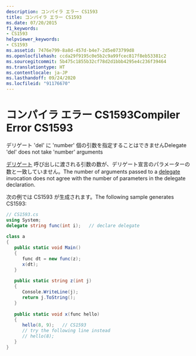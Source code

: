 ```yaml
---
description: コンパイラ エラー CS1593
title: コンパイラ エラー CS1593
ms.date: 07/20/2015
f1_keywords:
- CS1593
helpviewer_keywords:
- CS1593
ms.assetid: 7476e799-8a8d-457d-b4e7-2d5e073799d8
ms.openlocfilehash: ccda29f9195c0e5b2c9a99fcec817f8eb53381c2
ms.sourcegitcommit: 5b475c1855b32cf78d2d1bbb4295e4c236f39464
ms.translationtype: HT
ms.contentlocale: ja-JP
ms.lasthandoff: 09/24/2020
ms.locfileid: "91176670"
---
```

# <a name="compiler-error-cs1593"></a><span data-ttu-id="dd3d5-103">コンパイラ エラー CS1593</span><span class="sxs-lookup"><span data-stu-id="dd3d5-103">Compiler Error CS1593</span></span>

<span data-ttu-id="dd3d5-104">デリゲート 'del' に 'number' 個の引数を指定することはできません</span><span class="sxs-lookup"><span data-stu-id="dd3d5-104">Delegate 'del' does not take 'number' arguments</span></span>  
  
 <span data-ttu-id="dd3d5-105">[デリゲート](../language-reference/builtin-types/reference-types.md) 呼び出しに渡される引数の数が、デリゲート宣言のパラメーターの数と一致していません。</span><span class="sxs-lookup"><span data-stu-id="dd3d5-105">The number of arguments passed to a [delegate](../language-reference/builtin-types/reference-types.md) invocation does not agree with the number of parameters in the delegate declaration.</span></span>  
  
 <span data-ttu-id="dd3d5-106">次の例では CS1593 が生成されます。</span><span class="sxs-lookup"><span data-stu-id="dd3d5-106">The following sample generates CS1593:</span></span>  
  
```csharp  
// CS1593.cs  
using System;  
delegate string func(int i);   // declare delegate  
  
class a  
{  
   public static void Main()  
   {  
      func dt = new func(z);  
      x(dt);  
   }  
  
   public static string z(int j)  
   {  
      Console.WriteLine(j);  
      return j.ToString();  
   }  
  
   public static void x(func hello)  
   {  
      hello(8, 9);   // CS1593  
      // try the following line instead  
      // hello(8);  
   }  
}  
```
